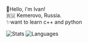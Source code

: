 👋Hello, i'm Ivan!<br>
🇷🇺 Kemerovo, Russia. <br>
✨want to learn c++ and python <br>

![Stats](https://github-readme-stats.vercel.app/api?username=nmkff&show_icons=true) ![Languages](https://github-readme-stats.vercel.app/api/top-langs/?username=nmkff&layout=compact) 



